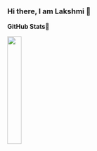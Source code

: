 ### Hi there, I am Lakshmi 👋

<!--
**lk-learner/lk-learner** is a ✨ _special_ ✨ repository because its `README.md` (this file) appears on your GitHub profile.

Here are some ideas to get you started:

- 🔭 I’m currently working on ...
- 🌱 I’m currently learning ... Software Cloud computing fundamentals
- 👯 I’m looking to collaborate on ...
- 😄 Pronouns: She/her
- ⚡ Fun fact: ...
-->

**GitHub Stats🎯**<br>

<img width="25%" src="https://profile-counter.glitch.me/{lk-learner}/count.svg" /> 
